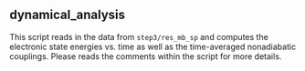 ## dynamical_analysis

This script reads in the data from `step3/res_mb_sp` and computes the electronic state energies vs. time as well as the time-averaged nonadiabatic couplings. Please reads the comments within the script for more details.
